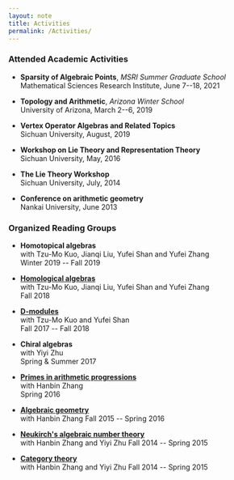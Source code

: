 ```yaml
---
layout: note
title: Activities
permalink: /Activities/
---
```


### Attended Academic Activities

- **Sparsity of Algebraic Points**, *MSRI Summer Graduate School*     
  Mathematical Sciences Research Institute, June 7--18, 2021

- **Topology and Arithmetic**, *Arizona Winter School*   
  University of Arizona, March 2--6, 2019

- **Vertex Operator Algebras and Related Topics**  
  Sichuan University, August, 2019

- **Workshop on Lie Theory and Representation Theory**  
  Sichuan University, May, 2016

- **The Lie Theory Workshop**  
  Sichuan University, July, 2014

- **Conference on arithmetic geometry**  
  Nankai University, June 2013


### Organized Reading Groups

- **Homotopical algebras**  
  with Tzu-Mo Kuo, Jianqi Liu, Yufei Shan and Yufei Zhang   
  Winter 2019 -- Fall 2019

- [**Homological algebras**](https://github.com/GauSyu/Cohomology)  
  with Tzu-Mo Kuo, Jianqi Liu, Yufei Shan and Yufei Zhang   
  Fall 2018

- [**D-modules**](https://github.com/GauSyu/D-modules)  
  with Tzu-Mo Kuo and Yufei Shan   
  Fall 2017 -- Fall 2018

- **Chiral algebras**  
  with Yiyi Zhu  
  Spring & Summer 2017

- [**Primes in arithmetic progressions**](https://github.com/GauSyu/SmallNotes/blob/master/Dirichlet.pdf)  
  with Hanbin Zhang  
	Spring 2016

- [**Algebraic geometry**](https://github.com/GauSyu/Algebraic-Geometry)  
  with Hanbin Zhang
	Fall 2015 -- Spring 2016

- [**Neukirch's algebraic number theory**](https://github.com/GauSyu/ANT/blob/master/Solutions%20to%20Neukirch%20ANT.pdf)  
  with Hanbin Zhang and Yiyi Zhu
  Fall 2014 -- Spring 2015

- [**Category theory**](https://github.com/GauSyu/BMO)  
  with Hanbin Zhang and Yiyi Zhu
  Fall 2014 -- Spring 2015